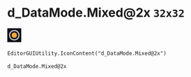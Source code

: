 # d_DataMode.Mixed@2x `32x32`
<img src="/img/d_DataMode.Mixed@2x.png" width=32 height=32>

``` CSharp
EditorGUIUtility.IconContent("d_DataMode.Mixed@2x")
```
```
d_DataMode.Mixed@2x
```
